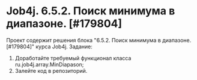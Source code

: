 # Job4j. 6.5.2. Поиск минимума в диапазоне. [#179804]
Проект содержит решения блока "6.5.2. Поиск минимума в диапазоне. [#179804]" курса Job4j.
Задание:
1. Доработайте требуемый функционал класса ru.job4j.array.MinDiapason;
2. Залейте код в репозиторий.